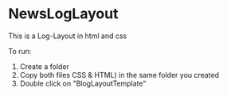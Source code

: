 # NewsLogLayout
This is a Log-Layout in html and css

To run:
1. Create a folder
2. Copy both files CSS & HTML) in the same folder you created
3. Double click on "BlogLayoutTemplate"
